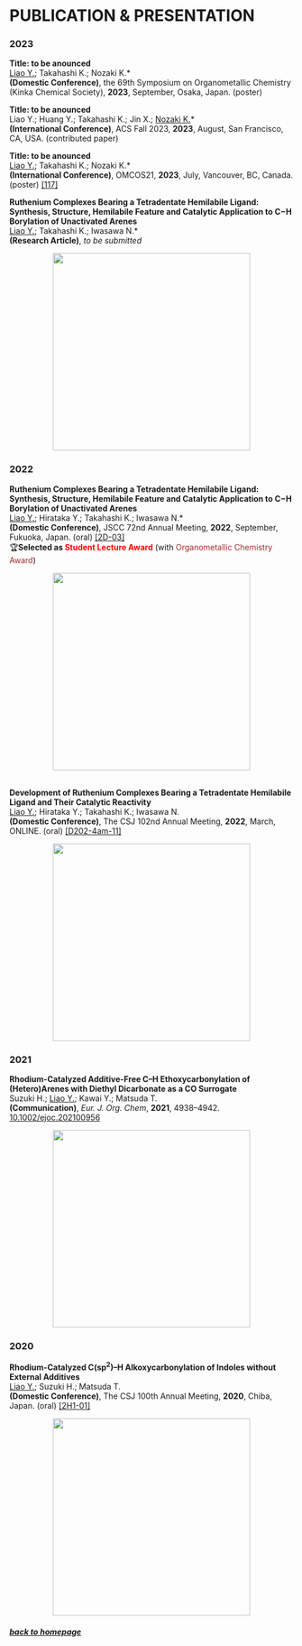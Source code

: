 
# PUBLICATION & PRESENTATION

### 2023
**Title: to be anounced** <br>
<u>Liao Y.</u>; Takahashi K.; Nozaki K.\* <br>
**(Domestic Conference)**, the 69th Symposium on Organometallic Chemistry (Kinka Chemical Society), **2023**, September, Osaka, Japan. (poster) <br>

**Title: to be anounced** <br>
Liao Y.; Huang Y.; Takahashi K.; Jin X.; <u>Nozaki K.</u>\* <br>
**(International Conference)**, ACS Fall 2023, **2023**, August, San Francisco, CA, USA. (contributed paper) <br>

**Title: to be anounced** <br>
<u>Liao Y.</u>; Takahashi K.; Nozaki K.\* <br>
**(International Conference)**, OMCOS21, **2023**, July, Vancouver, BC, Canada. (poster) [[117]](https://omcos21.ca) <br>

**Ruthenium Complexes Bearing a Tetradentate Hemilabile Ligand: Synthesis, Structure, Hemilabile Feature and Catalytic Application to C−H Borylation of Unactivated Arenes** <br>
<u>Liao Y.</u>; Takahashi K.; Iwasawa N.\* <br>
**(Research Article)**, *to be submitted*
<div align=center><img src="https://liaoym0610.github.io/publication/TOC1.jpg" width="350px"></div>


### 2022

**Ruthenium Complexes Bearing a Tetradentate Hemilabile Ligand: Synthesis, Structure, Hemilabile Feature and Catalytic Application to C−H Borylation of Unactivated Arenes** <br>
<u>Liao Y.</u>; Hirataka Y.; Takahashi K.; Iwasawa N.\* <br>
**(Domestic Conference)**, JSCC 72nd Annual Meeting, **2022**, September, Fukuoka, Japan. (oral) [[2D-03]](http://www.chem.okayama-u.ac.jp/~reg/jscc72/pdf/2D-03.pdf) <br>
🏆**Selected as <span style="color: red">Student Lecture Award</span>** (with <span style="color: brown">Organometallic Chemistry Award</span>)
<div align=center><img src="https://liaoym0610.github.io/publication/TOC.png" width="350px"></div> 


<br>

**Development of Ruthenium Complexes Bearing a Tetradentate Hemilabile Ligand and Their Catalytic Reactivity** <br>
<u>Liao Y.</u>; Hirataka Y.; Takahashi K.; Iwasawa N. <br>
**(Domestic Conference)**, The CSJ 102nd Annual Meeting, **2022**, March, ONLINE. (oral) [[D202-4am-11]](https://confit.atlas.jp/guide/event/csj102nd/subject/D202-4am-11/tables?cryptoId=)
<div align=center><img src="https://liaoym0610.github.io/714B79B4-CA47-4A91-B24D-0B18D719DF67.png" width="350px"></div>

### 2021
**Rhodium-Catalyzed Additive-Free C–H Ethoxycarbonylation of (Hetero)Arenes with Diethyl Dicarbonate as a CO Surrogate** <br>
Suzuki H.; <u>Liao Y.</u>; Kawai Y.; Matsuda T.<br>
**(Communication)**, *Eur. J. Org. Chem*, **2021**, 4938–4942. [10.1002/ejoc.202100956](https://doi.org/10.1002/ejoc.202100956)
<div align=center><img src="https://chemistry-europe.onlinelibrary.wiley.com/cms/asset/15adfe87-228b-4fc1-8b23-e47ae8fdc4a6/ejoc202100956-toc-0001-m.jpg" width="350px"></div><script type='text/javascript' src='https://d1bxh8uas1mnw7.cloudfront.net/assets/embed.js'></script>
<div data-badge-popover="right" data-badge-type="1" data-doi="10.1002/ejoc.202100956" data-hide-no-mentions="true" class="altmetric-embed"></div>

### 2020
**Rhodium-Catalyzed C(sp<sup>2</sup>)–H Alkoxycarbonylation of Indoles without External Additives** <br>
<u>Liao Y.</u>; Suzuki H.; Matsuda T. <br>
**(Domestic Conference)**, The CSJ 100th Annual Meeting, **2020**, Chiba, Japan. (oral) [[2H1-01]](https://confit.atlas.jp/guide/event/csj100th/subject/2H1-01/class?cryptoId=)
<div align=center><img src="https://liaoym0610.github.io/9D16328D-CFE8-49EF-9F69-71E2FF17A544.png" width="350px"></div>

##### [back to homepage](https://liaoym0610.github.io)
